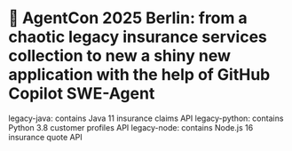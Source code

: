 # 👾 AgentCon 2025 Berlin: from a chaotic legacy insurance services collection to new a shiny new application with the help of GitHub Copilot SWE-Agent

legacy-java: contains Java 11 insurance claims API
legacy-python: contains Python 3.8 customer profiles API
legacy-node: contains Node.js 16 insurance quote API
